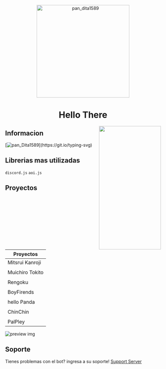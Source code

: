 <p align="center">
  <a href="https://discord.gg/TBwPxtUG5p">
    <img width="300" src="https://media.discordapp.net/attachments/1059853976595607612/1082051446972891146/Untitled27_20221024120557.png" alt="pan_dita1589">
  </a>
</p>

<h1 align="center" color="#8700ff">Hello There 
</h1>
<img align="right" src="https://media.tenor.com/iq2gk37_io8AAAAj/panda-greetings.gif" width=200 height=400>

## Informacion

[![pan_Dita1589](https://readme-typing-svg.herokuapp.com?font=Cascadia+Code&duration=3000&pause=10&background=F8FF0000&multiline=true&width=500&height=200&lines=%E2%86%B7+Hola+soy+pan_dita1589;%E2%86%B7+Aunque+llamame+pandita;%E2%86%B7+Soy+un+programdor+web+y+bots+;Fin+de+mi+presentacion.)](https://git.io/typing-svg)

## Librerias mas utilizadas
`discord.js` `aoi.js` 

## Proyectos

| Proyectos       | 
| ----------- |
| Mitsrui Kanroji       | (Fracaso)
|             |
| Muichiro Tokito      | (Fracaso)
|             |
| Rengoku      | (Fracaso)
|             |
| BoyFirends     | (Fracaso)
|             |
| hello Panda     | (Fracaso)
|             |
| ChinChin    | (Fracaso)
|             |
| PalPley  | (Activo)

![preview img](https://media.discordapp.net/attachments/1059853976595607612/1082059609902170212/palpley_kawaii.png)

## Soporte

Tienes problemas con el bot? ingresa a su soporte! [Support Server](https://discord.gg/TBwPxtUG5p)
